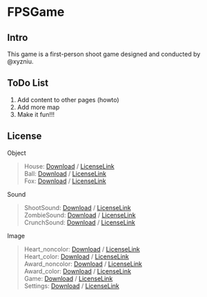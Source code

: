 # FPSGame

## Intro
This game is a first-person shoot game designed and conducted by @xyzniu.

## ToDo List
1. Add content to other pages (howto)
2. Add more map
3. Make it fun!!! 

## License

Object
> House: [Download](https://www.turbosquid.com/FullPreview/Index.cfm/ID/487223) / [LicenseLink](https://blog.turbosquid.com/royalty-free-license/)  
> Ball: [Download](https://free3d.com/3d-model/ball-v1--300046.html) / [LicenseLink](https://free3d.com/royalty-free-license)  
> Fox: [Download](https://clara.io/view/1a03ac6b-d6b5-4c2d-9f1a-c80068311396) / [LicenseLink](https://clara.io/legal/terms-of-service)  

Sound  
> ShootSound: [Download](https://freesound.org/people/volivieri/sounds/37155/) / [LicenseLink](https://creativecommons.org/licenses/by/3.0/)  
> ZombieSound: [Download](https://freesound.org/people/mrh4hn/sounds/426627/) / [LicenseLink](https://creativecommons.org/licenses/by/3.0/)  
> CrunchSound: [Download](https://freesound.org/people/MATTIX/sounds/348112/) / [LicenseLink](https://creativecommons.org/licenses/by/3.0/)

Image
> Heart_noncolor: [Download](https://www.flaticon.com/free-icon/like_149219) / [LicenseLink](https://file000.flaticon.com/downloads/license/license.pdf)  
> Heart_color: [Download](https://www.flaticon.com/free-icon/like_148838) / [LicenseLink](https://file000.flaticon.com/downloads/license/license.pdf)  
> Award_noncolor: [Download](https://www.flaticon.com/free-icon/award_1592707) / [LicenseLink](https://file000.flaticon.com/downloads/license/license.pdf)    
> Award_color: [Download](https://www.flaticon.com/free-icon/award_1592809) / [LicenseLink](https://file000.flaticon.com/downloads/license/license.pdf)  
> Game: [Download](https://www.flaticon.com/free-icon/game-controller_1670772) / [LicenseLink](https://file000.flaticon.com/downloads/license/license.pdf)  
> Settings: [Download](https://www.flaticon.com/free-icon/settings_148912) / [LicenseLink](https://file000.flaticon.com/downloads/license/license.pdf)    